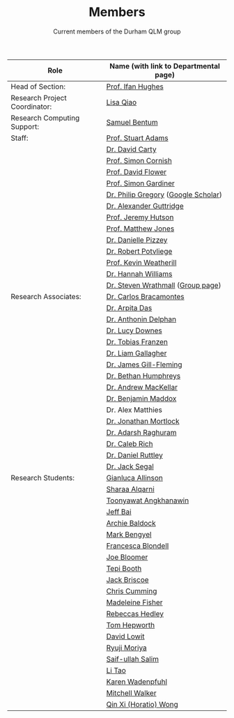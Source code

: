 ﻿---
layout: page
title: Members 
subtitle: Current members of the Durham QLM group
---
|Role|	Name (with link to Departmental page)|
|---|---|
|Head of Section:	|[Prof. Ifan Hughes](https://www.durham.ac.uk/staff/i-g-hughes/)|
|Research Project Coordinator:	|[Lisa Qiao](https://www.durham.ac.uk/staff/liang-qiao/)|
|Research Computing Support:	|[Samuel Bentum](https://www.durham.ac.uk/staff/samuel-bentum/)|
|Staff:	|[Prof. Stuart Adams](https://www.durham.ac.uk/staff/c-s-adams/)|    
|   |[Dr. David Carty](https://www.durham.ac.uk/staff/david-carty/)|
|	|[Prof. Simon Cornish](https://www.durham.ac.uk/staff/s-l-cornish/)|
|	|[Prof. David Flower](https://www.durham.ac.uk/staff/david-flower/)|
|	|[Prof. Simon Gardiner](https://www.durham.ac.uk/staff/s-a-gardiner/)|
|   |[Dr. Philip Gregory](gregory) ([Google Scholar](https://scholar.google.co.uk/citations?user=lI9XargAAAAJ&hl=en))|
|   |[Dr. Alexander Guttridge](https://www.durham.ac.uk/staff/alexander-guttridge/)|
|   |[Prof. Jeremy Hutson](https://www.durham.ac.uk/staff/j-m-hutson/)|
|	|[Prof. Matthew Jones](https://www.durham.ac.uk/staff/m-p-a-jones/)|
|   |[Dr. Danielle Pizzey](https://www.durham.ac.uk/staff/danielle-boddy/)|
|	|[Dr. Robert Potvliege](https://www.durham.ac.uk/staff/r-m-potvliege/)|
|	|[Prof. Kevin Weatherill](https://www.durham.ac.uk/staff/k-j-weatherill/)|
|	|[Dr. Hannah Williams](https://www.durham.ac.uk/staff/hannah-williams4/)|
|	|[Dr. Steven Wrathmall](https://www.durham.ac.uk/staff/s-a-wrathmall/) ([Group page](saw))|
|Research Associates:   |[Dr. Carlos Bracamontes](https://www.durham.ac.uk/staff/carlos-bracamontes/)|
|   |[Dr. Arpita Das](https://www.durham.ac.uk/staff/arpita-das/)|
|   |[Dr. Anthonin Delphan](https://www.durham.ac.uk/staff/anthonin-delphan/)|
|   |[Dr. Lucy Downes](https://www.durham.ac.uk/staff/lucy-downes/)|
|   |[Dr. Tobias Franzen](https://www.durham.ac.uk/staff/tobias-franzen/)|
|   |[Dr. Liam Gallagher](https://www.durham.ac.uk/staff/liam-a-gallagher/)|
|   |[Dr. James Gill-Fleming](https://www.durham.ac.uk/staff/james-p-fleming/)|
|   |[Dr. Bethan Humphreys](https://www.durham.ac.uk/staff/bethan-humphreys/)|
|   |[Dr. Andrew MacKellar](https://www.durham.ac.uk/staff/andrew-r-mackellar/)|
|   |[Dr. Benjamin Maddox](https://www.durham.ac.uk/staff/benjamin-p-maddox/)|
|   |Dr. Alex Matthies|
|   |[Dr. Jonathan Mortlock](https://www.durham.ac.uk/staff/jonathan-m-mortlock/)|
|   |[Dr. Adarsh Raghuram](https://www.durham.ac.uk/staff/adarsh-p-raghuram/)|
|   |[Dr. Caleb Rich](https://www.durham.ac.uk/staff/caleb-j-rich/)|
|   |[Dr. Daniel Ruttley](https://www.durham.ac.uk/staff/daniel-k-ruttley/)|
|   |[Dr. Jack Segal](https://www.durham.ac.uk/staff/jack-d-segal/)|
|Research Students:   |[Gianluca Allinson](https://www.durham.ac.uk/staff/gianluca-allinson/)|
|   |[Sharaa Alqarni](https://www.durham.ac.uk/staff/sharaa-alqarni/)|
|   |[Toonyawat Angkhanawin](https://www.durham.ac.uk/staff/toonyawat-angkhanawin/)|
|   |[Jeff Bai](https://www.durham.ac.uk/staff/songlin-bai/)|
|   |[Archie Baldock](https://www.durham.ac.uk/staff/archie-baldock/)|
|   |[Mark Bengyel](https://www.durham.ac.uk/staff/mark-bengyel/)|
|   |[Francesca Blondell](https://www.durham.ac.uk/staff/francesca-m-blondell/)|
|   |[Joe Bloomer](https://www.durham.ac.uk/staff/joe-t-bloomer/)|
|   |[Tepi Booth](https://www.durham.ac.uk/staff/imhotep-t-booth/)|
|   |[Jack Briscoe](https://www.durham.ac.uk/staff/jack-d-briscoe/)|
|   |[Chris Cumming](https://www.durham.ac.uk/staff/chris-d-cumming/)|
|   |[Madeleine Fisher](https://www.durham.ac.uk/staff/madeleine-fisher/)|
|   |[Rebeccas Hedley](https://www.durham.ac.uk/staff/rebecca-hedley/)|
|   |[Tom Hepworth](https://www.durham.ac.uk/staff/tom-hepworth/)|
|   |[David Lowit](https://www.durham.ac.uk/staff/david-lowit/)|
|   |[Ryuji Moriya](https://www.durham.ac.uk/staff/ryuji-moriya/)|
|   |[Saif-ullah Salim](https://www.durham.ac.uk/staff/saif-ullah-k-salim/)|
|   |[Li Tao](https://www.durham.ac.uk/staff/li-tao/)|
|   |[Karen Wadenpfuhl](https://www.durham.ac.uk/staff/karen-wadenpfuhl/)|
|   |[Mitchell Walker](https://www.durham.ac.uk/staff/mitchell-j-walker/)|
|   |[Qin Xi (Horatio) Wong](https://www.durham.ac.uk/staff/qin-x-wong/)|
